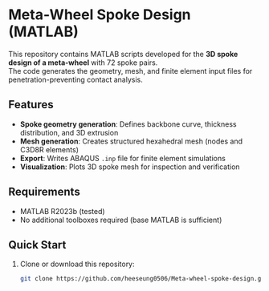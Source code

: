 # Meta-Wheel Spoke Design (MATLAB)

This repository contains MATLAB scripts developed for the **3D spoke design of a meta-wheel** with 72 spoke pairs.  
The code generates the geometry, mesh, and finite element input files for penetration-preventing contact analysis.

## Features
- **Spoke geometry generation**: Defines backbone curve, thickness distribution, and 3D extrusion
- **Mesh generation**: Creates structured hexahedral mesh (nodes and C3D8R elements)
- **Export**: Writes ABAQUS `.inp` file for finite element simulations
- **Visualization**: Plots 3D spoke mesh for inspection and verification

## Requirements
- MATLAB R2023b (tested)
- No additional toolboxes required (base MATLAB is sufficient)

## Quick Start
1. Clone or download this repository:
   ```bash
   git clone https://github.com/heeseung0506/Meta-wheel-spoke-design.git

